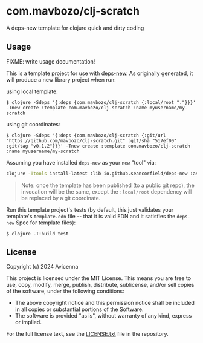 # com.mavbozo/clj-scratch

A deps-new template for clojure quick and dirty coding

## Usage

FIXME: write usage documentation!

This is a template project for use with [deps-new](https://github.com/seancorfield/deps-new).
As originally generated, it will produce a new library project when run:

using local template:

    $ clojure -Sdeps '{:deps {com.mavbozo/clj-scratch {:local/root "."}}}' -Tnew create :template com.mavbozo/clj-scratch :name myusername/my-scratch
	
using git coordinates:

	$ clojure -Sdeps '{:deps {com.mavbozo/clj-scratch {:git/url "https://github.com/mavbozo/clj-scratch.git" :git/sha "517ef00" :git/tag "v0.1.2"}}}' -Tnew create :template com.mavbozo/clj-scratch :name myusername/my-scratch

Assuming you have installed `deps-new` as your `new` "tool" via:

```bash
clojure -Ttools install-latest :lib io.github.seancorfield/deps-new :as new
```

> Note: once the template has been published (to a public git repo), the invocation will be the same, except the `:local/root` dependency will be replaced by a git coordinate.

Run this template project's tests (by default, this just validates your template's `template.edn`
file -- that it is valid EDN and it satisfies the `deps-new` Spec for template files):

    $ clojure -T:build test

## License

Copyright (c) 2024 Avicenna

This project is licensed under the MIT License. This means you are free to use,
copy, modify, merge, publish, distribute, sublicense, and/or sell copies of the
software, under the following conditions:

- The above copyright notice and this permission notice shall be included in all
  copies or substantial portions of the Software.
- The software is provided "as is", without warranty of any kind, express or
  implied.

For the full license text, see the [LICENSE.txt](LICENSE.txt) file in the repository.
